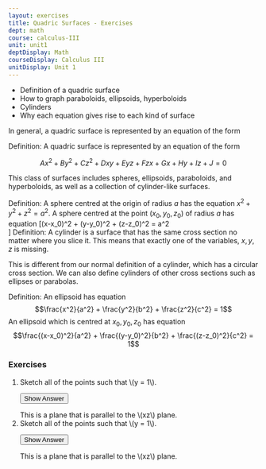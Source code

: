 ```yaml
---
layout: exercises
title: Quadric Surfaces - Exercises
dept: math
course: calculus-III
unit: unit1
deptDisplay: Math
courseDisplay: Calculus III
unitDisplay: Unit 1
---
```



- Definition of a quadric surface
- How to graph paraboloids, ellipsoids, hyperboloids
- Cylinders
- Why each equation gives rise to each kind of surface

In general, a quadric surface is represented by an equation of the form
<div class="definition">
Definition: A quadric surface is represented by an equation of the form 

$$Ax^2 + By^2 + Cz^2 + Dxy + Eyz + Fzx + Gx + Hy + Iz + J = 0$$
</div>

This class of surfaces includes spheres, ellipsoids, paraboloids, and hyperboloids, as well as a collection of cylinder-like surfaces. 

Definition: A sphere centred at the origin of radius $a$ has the equation $x^2+y^2+z^2 = a^2$. A sphere centred at the point $(x_0,y_0,z_0)$ of radius $a$ has equation
\[(x-x_0)^2 + (y-y_0)^2 + (z-z_0)^2 = a^2\
]
Definition: A cylinder is a surface that has the same cross section no matter where you slice it. This means that exactly one of the variables, $x,y,z$ is missing.

This is different from our normal definition of a cylinder, which has a circular cross section. We can also define cylinders of other cross sections such as ellipses or parabolas.

Definition: An ellipsoid has equation
$$\frac{x^2}{a^2} + \frac{y^2}{b^2} + \frac{z^2}{c^2} = 1$$
An ellipsoid which is centred at $x_0,y_0,z_0$ has equation 
$$\frac{(x-x_0)^2}{a^2} + \frac{(y-y_0)^2}{b^2} + \frac{(z-z_0)^2}{c^2} = 1$$


### Exercises

<ol>
<li> <div> Sketch all of the points such that \(y = 1\). </div>

<button onclick="myFunction('answer1')" class="answerButton">Show Answer</button>
<div  id="answer1" class="answer">
This is a plane that is parallel to the \(xz\) plane. 
</div> </li>
<li> <div> Sketch all of the points such that \(y = 1\). </div>

<button onclick="myFunction('answer2')" class="answerButton">Show Answer</button>
<div  id="answer2" class="answer">
This is a plane that is parallel to the \(xz\) plane. 
</div> </li>
</ol>
